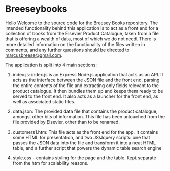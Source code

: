 # Breeseybooks
Hello
Welcome to the source code for the Breesey Books repository.  The intended functionality behind this application is to act as a front end for a collection of books from the Elsevier Product Catalogue, taken from a file that is offering a wealth of data, most of which we do not need.  There is more detailed information on the functionality of the files written in comments, and any further questions should be directed to marcusbreese@gmail.com.  

The application is split into 4 main sections:

1. index.js: index.js is an Express Node.js application that acts as an API.  It acts as the interface between the JSON file and the front end, parsing the entire contents of the file and extracting only fields relevant to the product catalogue.  It then bundles them up and keeps them ready to be served to the front end.  It also acts as a launcher for the front end, as well as associated static files.  

2. data.json: The provided data file that contains the product catalogue, amongst other bits of information.  This file has been untouched from the file provided by Elsevier, other than to be renamed.  

3. customers1.htm: This file acts as the front end for the app.  It contains some HTML for presentation, and two JS/Jquery scripts: one that passes the JSON data into the file and transform it into a neat HTML table, and a further script that powers the dynamic table search engine

4. style.css - contains styling for the page and the table.  Kept separate from the htm for scalability reasons.  
